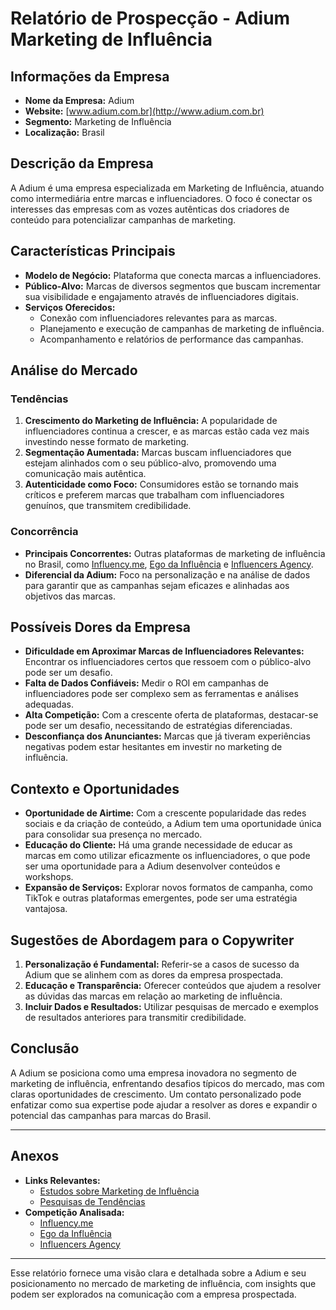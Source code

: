# Relatório de Prospecção - Adium Marketing de Influência

## Informações da Empresa
- **Nome da Empresa:** Adium
- **Website:** [www.adium.com.br](http://www.adium.com.br)
- **Segmento:** Marketing de Influência
- **Localização:** Brasil

## Descrição da Empresa
A Adium é uma empresa especializada em Marketing de Influência, atuando como intermediária entre marcas e influenciadores. O foco é conectar os interesses das empresas com as vozes autênticas dos criadores de conteúdo para potencializar campanhas de marketing.

## Características Principais
- **Modelo de Negócio:** Plataforma que conecta marcas a influenciadores.
- **Público-Alvo:** Marcas de diversos segmentos que buscam incrementar sua visibilidade e engajamento através de influenciadores digitais.
- **Serviços Oferecidos:** 
  - Conexão com influenciadores relevantes para as marcas.
  - Planejamento e execução de campanhas de marketing de influência.
  - Acompanhamento e relatórios de performance das campanhas.

## Análise do Mercado
### Tendências
1. **Crescimento do Marketing de Influência:** A popularidade de influenciadores continua a crescer, e as marcas estão cada vez mais investindo nesse formato de marketing.
2. **Segmentação Aumentada:** Marcas buscam influenciadores que estejam alinhados com o seu público-alvo, promovendo uma comunicação mais autêntica.
3. **Autenticidade como Foco:** Consumidores estão se tornando mais críticos e preferem marcas que trabalham com influenciadores genuínos, que transmitem credibilidade.

### Concorrência
- **Principais Concorrentes:** Outras plataformas de marketing de influência no Brasil, como [Influency.me](https://www.influency.me), [Ego da Influência](https://egodainfluencia.com.br) e [Influencers Agency](https://influencersagency.com.br).
- **Diferencial da Adium:** Foco na personalização e na análise de dados para garantir que as campanhas sejam eficazes e alinhadas aos objetivos das marcas.

## Possíveis Dores da Empresa
- **Dificuldade em Aproximar Marcas de Influenciadores Relevantes:** Encontrar os influenciadores certos que ressoem com o público-alvo pode ser um desafio.
- **Falta de Dados Confiáveis:** Medir o ROI em campanhas de influenciadores pode ser complexo sem as ferramentas e análises adequadas.
- **Alta Competição:** Com a crescente oferta de plataformas, destacar-se pode ser um desafio, necessitando de estratégias diferenciadas.
- **Desconfiança dos Anunciantes:** Marcas que já tiveram experiências negativas podem estar hesitantes em investir no marketing de influência.

## Contexto e Oportunidades
- **Oportunidade de Airtime:** Com a crescente popularidade das redes sociais e da criação de conteúdo, a Adium tem uma oportunidade única para consolidar sua presença no mercado.
- **Educação do Cliente:** Há uma grande necessidade de educar as marcas em como utilizar eficazmente os influenciadores, o que pode ser uma oportunidade para a Adium desenvolver conteúdos e workshops.
- **Expansão de Serviços:** Explorar novos formatos de campanha, como TikTok e outras plataformas emergentes, pode ser uma estratégia vantajosa.

## Sugestões de Abordagem para o Copywriter
1. **Personalização é Fundamental:** Referir-se a casos de sucesso da Adium que se alinhem com as dores da empresa prospectada.
2. **Educação e Transparência:** Oferecer conteúdos que ajudem a resolver as dúvidas das marcas em relação ao marketing de influência.
3. **Incluir Dados e Resultados:** Utilizar pesquisas de mercado e exemplos de resultados anteriores para transmitir credibilidade.

## Conclusão
A Adium se posiciona como uma empresa inovadora no segmento de marketing de influência, enfrentando desafios típicos do mercado, mas com claras oportunidades de crescimento. Um contato personalizado pode enfatizar como sua expertise pode ajudar a resolver as dores e expandir o potencial das campanhas para marcas do Brasil.

---

## Anexos
- **Links Relevantes:** 
  - [Estudos sobre Marketing de Influência](https://www.hubspot.com/influence-marketing) 
  - [Pesquisas de Tendências](https://www.statista.com/topics/2498/influencer-marketing/)
- **Competição Analisada:** 
  - [Influency.me](https://www.influency.me)
  - [Ego da Influência](https://egodainfluencia.com.br)
  - [Influencers Agency](https://influencersagency.com.br)

--- 

Esse relatório fornece uma visão clara e detalhada sobre a Adium e seu posicionamento no mercado de marketing de influência, com insights que podem ser explorados na comunicação com a empresa prospectada.